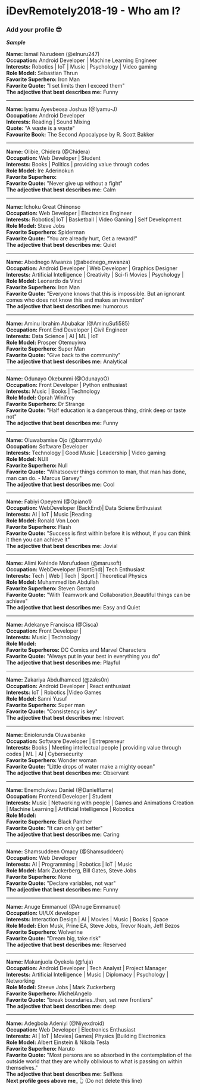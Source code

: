 # iDevRemotely2018-19 - Who am I?
### Add your profile 😎
**_Sample_**

**Name:** Ismail Nurudeen (@elnuru247) <br>
**Occupation:** Android Developer | Machine Learning Engineer <br>
**Interests:** Robotics | IoT | Music | Psychology | Video gaming <br>
**Role Model:** Sebastian Thrun <br>
**Favorite Superhero:** Iron Man <br>
**Favorite Quote:** "I set limits then I exceed them" <br>
**The adjective that best describes me:** Funny <br>
___
**Name:** Iyamu Ayevbeosa Joshua (@Iyamu-J) <br>
**Occupation:** Android Developer <br>
**Interests:** Reading | Sound Mixing<br>
**Quote:** "A waste is a waste" <br>
**Favourite Book:** The Second Apocalypse by R. Scott Bakker<br>
___
**Name:** Olibie, Chidera (@Chidera)<br>
**Occupation:** Web Developer | Student <br>
**Interests:**  Books | Politics | providing value through codes<br>
**Role Model:** Ire Aderinokun <br>
**Favorite Superhero:** <br>
**Favorite Quote:** "Never give up without a fight" <br>
**The adjective that best describes me:** Calm <br>
___
**Name:** Ichoku Great Chinonso <br>
**Occupation:** Web Developer | Electronics Engineer <br>
**Interests:** Robotics| IoT | Basketball | Video Gaming | Self Development <br>
**Role Model:** Steve Jobs <br>
**Favorite Superhero:** Spiderman <br>
**Favorite Quote:** "You are already hurt, Get a reward!" <br>
**The adjective that best describes me:** Quiet <br>
___
**Name:** Abednego Mwanza (@abednego_mwanza) <br>
**Occupation:** Android Developer | Web Developer | Graphics Designer <br>
**Interests:** Artificial Intelligence | Creativity | Sci-fi Movies | Psychology | <br>
**Role Model:** Leonardo da Vinci <br>
**Favorite Superhero:** Iron Man <br>
**Favorite Quote:** "Everyone knows that this is impossible. But an ignorant comes who does not know this and makes an invention" <br>
**The adjective that best describes me:** humorous <br>
___
**Name:** Aminu Ibrahim Abubakar (@AminuSufi585) <br>
**Occupation:** Front End Developer | Civil Engineer <br>
**Interests:** Data Science | AI | ML | IoT <br>
**Role Model:** Prosper Otemuyiwa <br>
**Favorite Superhero:** Super Man <br>
**Favorite Quote:** "Give back to the community" <br>
**The adjective that best describes me:** Analytical <br>
___
**Name:** Odunayo Okebunmi (@OdunayoO) <br>
**Occupation:** Front Developer | Python enthusiast <br>
**Interests:** Music | Books | Technology <br>
**Role Model:** Oprah Winifrey <br>
**Favorite Superhero:** Dr Strange <br>
**Favorite Quote:** "Half education is a dangerous thing, drink deep or taste not" <br>
**The adjective that best describes me:** Funny <br>
___
**Name:** Oluwabamise Ojo (@bammydu) <br>
**Occupation:** Software Developer <br>
**Interests:** Technology | Good Music | Leadership | Video gaming <br>
**Role Model:** NUll <br>
**Favorite Superhero:** Null <br>
**Favorite Quote:** "Whatsoever things common to man, that man has done, man can do. - Marcus Garvey" <br>
**The adjective that best describes me:** Cool <br>
___
**Name:** Fabiyi Opeyemi (@Opiano1)<br>
**Occupation:** WebDeveloper (BackEnd)| Data Sciene Enthusiast <br>
**Interests:** AI | IoT | Music |Reading <br>
**Role Model:** Ronald Von Loon <br>
**Favorite Superhero:** Flash <br>
**Favorite Quote:** "Success is first within before it is without, if you can think it then you can achieve it" <br>
**The adjective that best describes me:** Jovial 
___
**Name:** Alimi Kehinde Morufudeen (@marusoft)<br>
**Occupation:** WebDeveloper (FrontEnd)| Tech Enthusiast <br>
**Interests:** Tech | Web | Tech | Sport | Theoretical Physics <br>
**Role Model:** Muhammed ibn Abdullah <br>
**Favorite Superhero:** Steven Gerrard <br>
**Favorite Quote:** "With Teamwork and Collaboration,Beautiful things can be achieve" <br>
**The adjective that best describes me:** Easy and Quiet <br>
___
**Name:** Adekanye Francisca (@Cisca) <br>
**Occupation:** Front Developer |  <br>
**Interests:** Music | Technology <br>
**Role Model:**  <br>
**Favorite Superheros:** DC Comics and Marvel Characters <br>
**Favorite Quote:** "Always put in your best in everything you do" <br>
**The adjective that best describes me:** Playful <br>
___
**Name:** Zakariya Abdulhameed (@zaks0n)<br>
**Occupation:** Android Developer | React enthusiast <br>
**Interests:**  IoT | Robotics |Video Games <br>
**Role Model:** Sanni Yusuf <br>
**Favorite Superhero:** Super man <br>
**Favorite Quote:** "Consistency is key" <br>
**The adjective that best describes me:** Introvert <br>
___
**Name:** Eniolorunda Oluwabanke <br>
**Occupation:** Software Developer | Entrepreneur <br>
**Interests:**  Books | Meeting intellectual people | providing value through codes | ML | AI | Cybersecurity <br>
**Favorite Superhero:** Wonder woman <br>
**Favorite Quote:** "Little drops of water make a mighty ocean" <br>
**The adjective that best describes me:** Observant <br>
___
**Name:** Enemchukwu Daniel (@Danielflame) <br>
**Occupation:** Frontend Developer | Student <br>
**Interests:**  Music | Networking with people | Games and Animations Creation | Machine Learning | Artificial Intelligence | Robotics  <br>
**Role Model:**  <br>
**Favorite Superhero:** Black Panther <br>
**Favorite Quote:** "It can only get better" <br>
**The adjective that best describes me:** Caring <br>
___
**Name:** Shamsuddeen Omacy (@Shamsuddeen) <br>
**Occupation:** Web Developer <br>
**Interests:** AI | Programming | Robotics | IoT | Music <br>
**Role Model:** Mark Zuckerberg, Bill Gates, Steve Jobs <br>
**Favorite Superhero:** None <br>
**Favorite Quote:** "Declare variables, not war" <br>
**The adjective that best describes me:** Funny <br>
______
**Name:** Anuge Emmanuel (@Anuge Emmanuel) <br>
**Occupation:** UI/UX developer <br>
**Interests:** Interaction Design | AI | Movies | Music | Books | Space <br>
**Role Model:** Elon Musk, Prine EA, Steve Jobs, Trevor Noah, Jeff Bezos <br>
**Favorite Superhero:** Wolverine <br>
**Favorite Quote:** "Dream big, take risk" <br>
**The adjective that best describes me:** Reserved <br>
___
**Name:** Makanjuola Oyekola (@fuja) <br>
**Occupation:** Android Developer | Tech Analyst | Project Manager <br>
**Interests:** Artificial Intelligence | Music | Diplomacy | Psychology | Networking <br>
**Role Model:** Steeve Jobs | Mark Zuckerberg <br>
**Favorite Superhero:** MichelAngelo <br>
**Favorite Quote:** "break boundaries..then, set new frontiers" <br>
**The adjective that best describes me:** deep <br>
___
**Name:** Adegbola Adeniyi (@Niyexdroid)<br>
**Occupation:** Web Developer | Electronics Enthusiast <br>
**Interests:** AI | IoT | Movies| Games| Physics |Building Electronics <br>
**Role Model:** Albert Einstein & Nikola Tesla <br>
**Favorite Superhero:** Naruto <br>
**Favorite Quote:** "Most persons are so absorbed in the contemplation of the outside world that they are wholly oblivious to what is passing on within themselves." <br>
**The adjective that best describes me:** Selfless <br>
**Next profile goes above me**_  👆 (Do not delete this line)